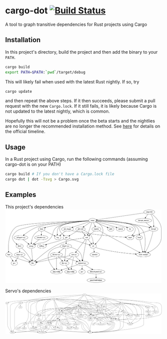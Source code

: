 cargo-dot [![Build Status](https://travis-ci.org/maxsnew/cargo-dot.svg?branch=master)](https://travis-ci.org/maxsnew/cargo-dot)
=====================

A tool to graph transitive dependencies for Rust projects using Cargo

Installation
------------
In this project's directory, build the project and then add the binary to your `PATH`.
```sh
cargo build
export PATH=$PATH:`pwd`/target/debug
```

This will likely fail when used with the latest Rust nightly. If so, try
```sh
cargo update
```

and then repeat the above steps. If it then succeeds, please submit a
pull request with the new `Cargo.lock`. If it still fails, it is
likely because Cargo is not updated to the latest nightly, which is
common.

Hopefully this will not be a problem once the beta starts and the
nightlies are no longer the recommended installation method. See
[here](http://blog.rust-lang.org/2015/02/13/Final-1.0-timeline.html)
for details on the official timeline.

Usage
-----
In a Rust project using Cargo, run the following commands (assuming
cargo-dot is on your PATH)
```sh
cargo build # If you don't have a Cargo.lock file
cargo dot | dot -Tsvg > Cargo.svg
```

Examples
--------
This project's dependencies
![cargo-dot dependencies](etc/cargo-dot.png)

Servo's dependencies
![servo dependencies](etc/servo.png)
